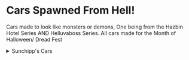 # Cars Spawned From Hell!
Cars made to look like monsters or demons, One being from the Hazbin Hotel Series AND Helluvaboss Series. All cars made for the Month of Halloween/ Dread Fest

<details>
  <summary>Sunchipp's Cars</summary>
  
  * Demon Fire (Motorcycle Mode)
  * Hell's Limo (Hazbin Hotel)
  * MG-TC Hellspawn
  * Le-Macabre
  * Sunchipp's Monster-Rod
  * BOOgatti Stinger
  * Devils Hand
  * Blair Halloween
  * IMP Van (Helluva Boss)
  * 55 porsche spyder (James Dean Curse)
  * Christine
  * Malumcordia (Crediting Maus for the name) (Fixed)
  * Malitulus (Crediting Maus for the name) (Fixed)
  * Sol-Aire CX4 Halloween (Mnt Dew Voodew 2024)
  * Cornhorrendum
  * Dracomalus

<details>
  <summary>#Dread Fest 2024</summary>
  Cars that were made specifically for Dread Fest 2024
  * Malumcordia
  * Malitulus
  * Dracomalus
  * Cornhorrendum
